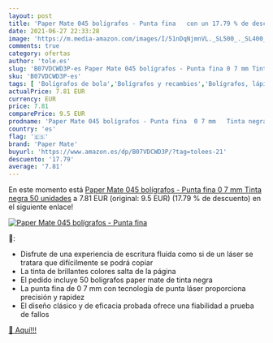 ```yaml
---
layout: post
title: 'Paper Mate 045 bolígrafos - Punta fina   con un 17.79 % de descuento'
date: 2021-06-27 22:33:28
image: 'https://m.media-amazon.com/images/I/51nDqNjmnVL._SL500_._SL400_.jpg'
comments: true
category: ofertas
author: 'tole.es'
slug: 'B07VDCWD3P-es Paper Mate 045 bolígrafos - Punta fina 0 7 mm Tinta negra...'
sku: 'B07VDCWD3P-es'
tags: [ 'Bolígrafos de bola','Bolígrafos y recambios','Bolígrafos, lápices y útiles de escritura','Oficina y papelería','bolígrafos','mate','paper','paper mate', ]
actualPrice: 7.81 EUR
currency: EUR
price: 7.81
comparePrice: 9.5 EUR
prodname: 'Paper Mate 045 bolígrafos - Punta fina  0 7 mm   Tinta negra  50 unidades'
country: 'es'
flag: '🇪🇸'
brand: 'Paper Mate'
buyurl: 'https://www.amazon.es/dp/B07VDCWD3P/?tag=tolees-21'
descuento: '17.79'
average: '7.81'
---
```


En este momento está [Paper Mate 045 bolígrafos - Punta fina  0 7 mm   Tinta negra  50 unidades](https://www.amazon.es/dp/B07VDCWD3P/?tag=tolees-21) a 7.81 EUR (original: 9.5 EUR) (17.79 %  de descuento) en el siguiente enlace!

[![Paper Mate 045 bolígrafos - Punta fina  ](https://m.media-amazon.com/images/I/51nDqNjmnVL._SL500_._SL400_.jpg)](https://www.amazon.es/dp/B07VDCWD3P/?tag=tolees-21)

🔎:

- Disfrute de una experiencia de escritura fluida como si de un láser se tratara que difícilmente se podrá copiar
- La tinta de brillantes colores salta de la página
- El pedido incluye 50 bolígrafos paper mate de tinta negra
- La punta fina de 0 7 mm con tecnología de punta láser proporciona precisión y rapidez
- El diseño clásico y de eficacia probada ofrece una fiabilidad a prueba de fallos

[🛒 Aquí!!!](https://www.amazon.es/dp/B07VDCWD3P/?tag=tolees-21)
